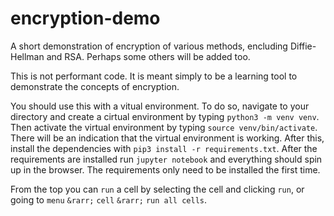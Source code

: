 # encryption-demo

A short demonstration of encryption of various methods, encluding Diffie-Hellman and RSA. Perhaps some others will be added too. 

This is not performant code. It is meant simply to be a learning tool to demonstrate the concepts of encryption.

You should use this with a vitual environment. To do so, navigate to your directory and create a cirtual environment by typing `python3 -m venv venv`. Then activate the virtual environment by typing `source venv/bin/activate`. There will be an indication that the virtual environment is working. After this, install the dependencies with `pip3 install -r requirements.txt`. After the requirements are installed run `jupyter notebook` and everything should spin up in the browser. The requirements only need to be installed the first time.

From the top you can `run` a cell by selecting the cell and clicking `run`, or going to `menu` `&rarr;` `cell` `&rarr;` `run all cells`.
